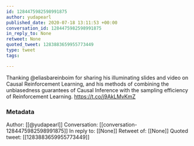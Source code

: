 ```yaml
---
id: 1284475982598991875
author: yudapearl
published_date: 2020-07-18 13:11:53 +00:00
conversation_id: 1284475982598991875
in_reply_to: None
retweet: None
quoted_tweet: 1283883659955773449
type: tweet
tags:

---
```


Thanking @eliasbareinboim for sharing his illuminating slides and video on Causal Reinforcement Learning, and his methods of combining the unbiasedness guarantees of Causal Inference with the sampling efficiency of Reinforcement Learning. https://t.co/j9AkLMvKmZ

### Metadata

Author: [[@yudapearl]]
Conversation: [[conversation-1284475982598991875]]
In reply to: [[None]]
Retweet of: [[None]]
Quoted tweet: [[1283883659955773449]]
